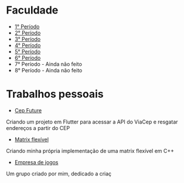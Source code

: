 # Faculdade

- [1° Período](https://github.com/GustavoLR548/GustavoLR548/blob/main/1periodo.md)
- [2° Período](https://github.com/GustavoLR548/GustavoLR548/blob/main/2periodo.md)
- [3° Período](https://github.com/GustavoLR548/GustavoLR548/blob/main/3periodo.md)
- [4° Período](https://github.com/GustavoLR548/GustavoLR548/blob/main/4periodo.md)
- [5° Período](https://github.com/GustavoLR548/GustavoLR548/blob/main/5periodo.md)
- [6° Período](https://github.com/GustavoLR548/GustavoLR548/blob/main/6periodo.md)
- 7° Período - Ainda não feito
- 8° Período - Ainda não feito

# Trabalhos pessoais

- [Cep Future](https://github.com/GustavoLR548/cep_future)

Criando um projeto em Flutter para acessar a API do ViaCep e resgatar endereços
a partir do CEP

- [Matrix flexível](https://github.com/GustavoLR548/matrix_cpp)

Criando minha própria implementação de uma matrix flexível em C++

- [Empresa de jogos](https://github.com/GuaraProductions/Welcome-to-GuaraProductions)

Um grupo criado por mim, dedicado a criaç
